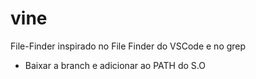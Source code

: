 # vine
File-Finder inspirado no File Finder do VSCode e no grep


* Baixar a branch e adicionar ao PATH do S.O
